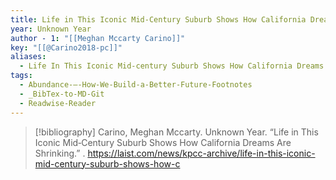 ```yaml
---
title: Life in This Iconic Mid‑Century Suburb Shows How California Dreams Are Shrinking
year: Unknown Year
author - 1: "[[Meghan Mccarty Carino]]"
key: "[[@Carino2018-pc]]"
aliases:
  - Life In This Iconic Mid‑century Suburb Shows How California Dreams Are Shrinking
tags:
  - Abundance-–-How-We-Build-a-Better-Future-Footnotes
  - _BibTex-to-MD-Git
  - Readwise-Reader
---
```


> [!bibliography]
> Carino, Meghan Mccarty. Unknown Year. “Life in This Iconic Mid‑Century Suburb Shows How California Dreams Are Shrinking.” . https://laist.com/news/kpcc-archive/life-in-this-iconic-mid-century-suburb-shows-how-c